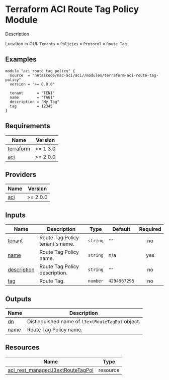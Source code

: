 <!-- BEGIN_TF_DOCS -->
# Terraform ACI Route Tag Policy Module

Description

Location in GUI:
`Tenants` » `Policies` » `Protocol` » `Route Tag`

## Examples

```hcl
module "aci_route_tag_policy" {
  source  = "netascode/nac-aci/aci//modules/terraform-aci-route-tag-policy"
  version = ">= 0.8.0"

  tenant      = "TEN1"
  name        = "TAG1"
  description = "My Tag"
  tag         = 12345
}
```

## Requirements

| Name | Version |
|------|---------|
| <a name="requirement_terraform"></a> [terraform](#requirement\_terraform) | >= 1.3.0 |
| <a name="requirement_aci"></a> [aci](#requirement\_aci) | >= 2.0.0 |

## Providers

| Name | Version |
|------|---------|
| <a name="provider_aci"></a> [aci](#provider\_aci) | >= 2.0.0 |

## Inputs

| Name | Description | Type | Default | Required |
|------|-------------|------|---------|:--------:|
| <a name="input_tenant"></a> [tenant](#input\_tenant) | Route Tag Policy tenant's name. | `string` | `""` | no |
| <a name="input_name"></a> [name](#input\_name) | Route Tag Policy name. | `string` | n/a | yes |
| <a name="input_description"></a> [description](#input\_description) | Route Tag Policy description. | `string` | `""` | no |
| <a name="input_tag"></a> [tag](#input\_tag) | Route Tag. | `number` | `4294967295` | no |

## Outputs

| Name | Description |
|------|-------------|
| <a name="output_dn"></a> [dn](#output\_dn) | Distinguished name of `l3extRouteTagPol` object. |
| <a name="output_name"></a> [name](#output\_name) | Route Tag Policy name. |

## Resources

| Name | Type |
|------|------|
| [aci_rest_managed.l3extRouteTagPol](https://registry.terraform.io/providers/CiscoDevNet/aci/latest/docs/resources/rest_managed) | resource |
<!-- END_TF_DOCS -->
